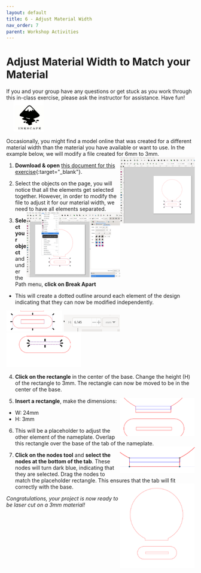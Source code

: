 ```yaml
---
layout: default
title: 6 - Adjust Material Width
nav_order: 7
parent: Workshop Activities
---
```


# Adjust Material Width to Match your Material

<img src="images/act2/01.start.jpg" style="margin-left:20px; float:right;width:200px;" alt="">
If you and your group have any questions or get stuck as you work through this in-class exercise, please ask the instructor for assistance.  Have fun!

<img src="images/inkscape-logo.jpg" style="margin-left:20px; width:80px;" alt="inkscape logo">

Occasionally, you might find a model online that was created for a different material width than the material you have available or want to use. In the example below, we will modify a file created for 6mm to 3mm.  <img src="images/act2/01.start.png" style="width:200px;float:right;" alt="">

1. **Download & open** [this document for this exercise](Name_plate_6mm.svg){:target="_blank"}.  

2. Select the objects on the page, you will notice that all the elements get selected together. However, in order to modify the file to adjust it for our material width, we need to have all elements separated. <img src="images/act2/02.breakappart.png" style="width:250px;float:right;" alt="">
   
3. **Select your object** and under the Path menu, **click on Break Apart**
- This will create a dotted outline around each element of the design indicating that they can now be modified independently.
<img src="images/act2/03.appart.png" style="width:150px;float;" alt="">
<img src="images/act2/03b.6mm.png" style="width:150px;float;" alt="">
<img src="images/act2/04.moving_slot.png" style="width:200px;float;" alt="">
   
4. **Click on the rectangle** in the center of the base. Change the height (H) of the rectangle to 3mm. The rectangle can now be moved to be in the center of the base. 
   
5. **Insert a rectangle**, make the dimensions: <img src="images/act2/05.copy_and_change.png" style="width:200px;float:right;" alt="">
- W: 24mm
- H: 3mm
  
6. This will be a placeholder to adjust the other element of the nameplate.  Overlap this rectangle over the base of the tab of the nameplate. <img src="images/act2/06.nodes.png" style="width:200px;float:right;" alt="">
   
7. **Click on the nodes tool** and **select the nodes at the bottom of the tab**. These nodes will turn dark blue, indicating that they are selected. Drag the nodes to match the placeholder rectangle. This ensures that the tab will fit correctly with the base. <img src="images/act2/07.final3mm.png" style="width:200px;float:right;" alt="">

_Congratulations, your project is now ready to be laser cut on a 3mm material!_
